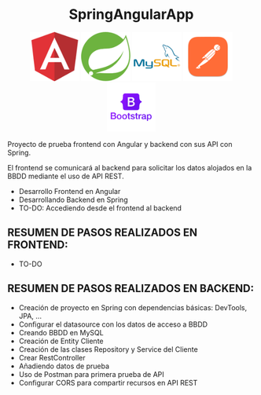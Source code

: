 <h1 align="center">SpringAngularApp</h1>

<p align="center">
  <img src="/assets/angular.png" width="100px" height="100px" alt="logo Angular"> 
  <img src="/assets/spring.png" width="100px" height="100px" alt="logo Spring"> 
  <img src="/assets/mysql.png" width="100px" height="100px" alt="logo MySQL">
  <img src="/assets/postman.png" width="100px" height="100px" alt="logo Postman">
  <img src="/assets/bootstrap.png" width="100px" height="100px" alt="logo Bootstrap">
</p>


Proyecto de prueba frontend con Angular y backend con sus API con Spring.

El frontend se comunicará al backend para solicitar los datos alojados en la BBDD mediante el uso de API REST.


- Desarrollo Frontend en Angular
- Desarrollando Backend en Spring
- TO-DO: Accediendo desde el frontend al backend


## RESUMEN DE PASOS REALIZADOS EN FRONTEND:
- TO-DO


## RESUMEN DE PASOS REALIZADOS EN BACKEND:

* Creación de proyecto en Spring con dependencias básicas: DevTools, JPA, ...
* Configurar el datasource con los datos de acceso a BBDD
* Creando BBDD en MySQL
* Creación de Entity Cliente
* Creación de las clases Repository y Service del Cliente
* Crear RestController
* Añadiendo datos de prueba
* Uso de Postman para primera prueba de API
* Configurar CORS para compartir recursos en API REST